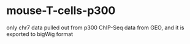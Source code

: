 # mouse-T-cells-p300
only chr7 data pulled out from p300 ChIP-Seq data from GEO, and it is exported to bigWig format
